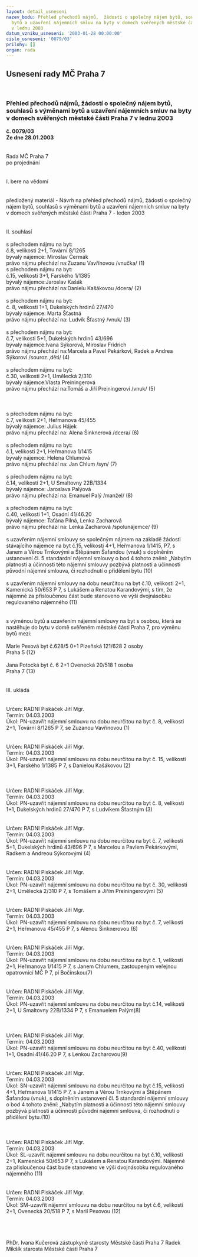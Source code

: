 ```yaml
---
layout: detail_usneseni
nazev_bodu: Přehled přechodů nájmů,  žádostí o společný nájem bytů, souhlasů s výměnami
  bytů a uzavření nájemních smluv na byty v domech svěřených městské části Praha 7
  v lednu 2003
datum_vzniku_usneseni: '2003-01-28 00:00:00'
cislo_usneseni: '0079/03'
prilohy: []
organ: rada
---
```

<div id="ucUsn_pList" class="usn">
	<span><h2>Usnesení rady MČ Praha 7 </h2>
<br></span><div class="standBody">
<span><h3>Přehled přechodů nájmů,  žádostí o společný nájem bytů, souhlasů s výměnami bytů a uzavření nájemních smluv na byty v domech svěřených městské části Praha 7 v lednu 2003</h3></span><div class="center">
		<strong>č. 0079/03</strong><br>
	</div>
<div class="center">
		<strong>Ze dne 28.01.2003</strong><br><br>
	</div>
<br>Rada MČ Praha 7<br>po projednání<br><br><br>I.	bere na vědomí<br><br> <br>předložený materiál - Návrh na přehled přechodů nájmů, žádostí o společný nájem bytů, souhlasů s výměnami bytů a uzavření nájemních smluv na byty v domech svěřených městské části Praha 7 - leden 2003<br><br><br>II.	souhlasí <br><br>s přechodem nájmu na byt:<br>č.8, velikosti 2+1, Tovární 8/1265<br>bývalý nájemce: Miroslav Čermák<br>právo nájmu přechází na:Zuzanu Vavřínovou /vnučka/				        		(1)		<br>s přechodem nájmu na byt:<br>č.15, velikosti 3+1, Farského 1/1385<br>bývalý nájemce:Jaroslav Kašák<br>právo nájmu přechází na:Danielu Kašákovou /dcera/						(2)<br><br>s přechodem nájmu na byt:<br>č. 8, velikosti 1+1, Dukelských hrdinů 27/470<br>bývalý nájemce: Marta Šťastná<br>právo nájmu přechází na: Ludvík Šťastný /vnuk/							(3)<br><br>s přechodem nájmu na byt:<br>č.7, velikosti 5+1, Dukelských hrdinů 43/696<br>bývalý nájemce:Ivana Sýkorová, Miroslav Fridrich<br>právo nájmu přechází na:Marcela a Pavel Pekárkovi, Radek a Andrea Sýkorovi /souroz.,děti/	(4)<br><br>s přechodem nájmu na byt:<br>č.30, velikosti 2+1, Umělecká 2/310<br>bývalý nájemce:Vlasta Preiningerová<br>právo nájmu přechází na:Tomáš a Jiří Preiningerovi   /vnuk/					(5)<br><br><br><br>s přechodem nájmu na byt:<br>č.7, velikosti 2+1, Heřmanova 45/455<br>bývalý nájemce: Julius Hájek<br>právo nájmu přechází na: Alena Šinknerová /dcera/							(6)<br><br>s přechodem nájmu na byt:<br>č.1, velikosti 2+1, Heřmanova 1/1415<br>bývalý nájemce: Helena Chlumová<br>právo nájmu přechází na: Jan Chlum /syn/								(7)<br><br>s přechodem nájmu na byt:<br>č.14, velikosti 2+1, U Smaltovny 22B/1334<br>bývalý nájemce: Jaroslava Palýová<br>právo nájmu přechází na: Emanuel Palý /manžel/							(8)<br><br>s přechodem nájmu na byt:<br>č.40, velikosti 1+1, Osadní 41/46.20<br>bývalý nájemce: Taťána Pilná, Lenka Zacharová<br>právo nájmu přechází na: Lenka Zacharová /spolunájemce/						(9)<br><br>s uzavřením nájemní smlouvy se společným nájmem na základě žádosti stávajícího nájemce na byt č.15, velikosti 4+1, Heřmanova 1/1415, P7, s Janem a Věrou Trnkovými a Štěpánem Šafandou (vnuk) s doplněním ustanovení čl. 5 standardní nájemní smlouvy o bod 4 tohoto znění: „Nabytím platnosti a účinnosti této nájemní smlouvy pozbývá platnosti a účinnosti původní nájemní smlouva, či rozhodnutí o přidělení bytu (10)<br><br>s uzavřením nájemní smlouvy na dobu neurčitou na byt č.10, velikosti 2+1,  Kamenická 50/653 P 7, s Lukášem a Renatou Karandovými, s tím, že nájemné za přisloučenou část bude stanoveno ve výši dvojnásobku regulovaného nájemného (11)<br> <br><br>s výměnou bytů a uzavřením nájemní smlouvy na byt s osobou, která se nastěhuje do bytu v domě svěřeném městské části Praha 7, pro výměnu bytů mezi:<br><br>Marie Pexová    		byt č.628/5	0+1	Plzeňská 121/628			2 osoby<br>							Praha 5					(12)<br>												<br>Jana Potocká			byt č. 6	2+1     Ovenecká 20/518			1 osoba<br>                 							Praha 7					(13)<br><br><br>III.	ukládá <br><br> <br>Určen:	RADNI Piskáček Jiří Mgr.<br>Termín: 04.03.2003<br>Úkol:	PN-uzavřít nájemní smlouvu na dobu neurčitou na byt č. 8, velikosti 2+1, Tovární 8/1265 P 7, se Zuzanou Vavřínovou (1)<br> <br> <br>Určen:	RADNI Piskáček Jiří Mgr.<br>Termín: 04.03.2003<br>Úkol:	PN-uzavřít nájemní smlouvu na dobu neurčitou na byt č. 15, velikosti 3+1, Farského 1/1385 P 7, s Danielou Kašákovou  (2)<br> <br><br> <br>Určen:	RADNI Piskáček Jiří Mgr.<br>Termín: 04.03.2003<br>Úkol:	PN-uzavřít nájemní smlouvu na dobu neurčitou na byt č. 8, velikosti 1+1, Dukelských hrdinů 27/470 P 7, s Ludvíkem Šťastným (3)<br> <br> <br>Určen:	RADNI Piskáček Jiří Mgr.<br>Termín: 04.03.2003<br>Úkol:	PN-uzavřít nájemní smlouvu na dobu neurčitou na byt č. 7, velikosti 5+1, Dukelských hrdinů 43/696 P 7, s Marcelou a Pavlem Pekárkovými,  Radkem a Andreou Sýkorovými   (4)<br> <br> <br>Určen:	RADNI Piskáček Jiří Mgr.<br>Termín: 04.03.2003<br>Úkol:	PN-uzavřít nájemní smlouvu na dobu neurčitou na byt č. 30, velikosti 2+1, Umělecká 2/310 P 7, s Tomášem a Jiřím Preiningerovými (5)<br> <br> <br>Určen:	RADNI Piskáček Jiří Mgr.<br>Termín: 04.03.2003<br>Úkol:	PN-uzavřít nájemní smlouvu na dobu neurčitou na byt č. 7, velikosti 2+1, Heřmanova 45/455 P 7, s Alenou Šinknerovou  (6) <br> <br> <br>Určen:	RADNI Piskáček Jiří Mgr.<br>Termín: 04.03.2003<br>Úkol:	PN-uzavřít nájemní smlouvu na dobu neurčitou na byt č. 1, velikosti 2+1, Heřmanova 1/1415 P 7, s Janem Chlumem, zastoupeným veřejnou opatrovnicí MČ P 7, pí Bočínskou(7)<br> <br> <br>Určen:	RADNI Piskáček Jiří Mgr.<br>Termín: 04.03.2003<br>Úkol:	PN-uzavřít nájemní smlouvu na dobu neurčitou na byt č.14, velikosti 2+1, U Smaltovny 22B/1334 P 7, s Emanuelem Palým(8)<br> <br><br> <br>Určen:	RADNI Piskáček Jiří Mgr.<br>Termín: 04.03.2003<br>Úkol:	PN-uzavřít nájemní smlouvu na dobu neurčitou na byt č.40, velikosti 1+1, Osadní 41/46.20 P 7, s Lenkou Zacharovou(9)<br> <br> <br>Určen:	RADNI Piskáček Jiří Mgr.<br>Termín: 04.03.2003<br>Úkol:	SN-uzavřít nájemní smlouvu na dobu neurčitou na byt č.15, velikosti 4+1, Heřmanova 1/1415 P 7, s Janem a Věrou Trnkovými a Štěpánem Šafandou (vnuk), s doplněním ustanovení čl. 5 standardní nájemní smlouvy o bod 4 tohoto znění: „Nabytím platnosti a účinnosti této nájemní smlouvy pozbývá platnosti a účinnosti původní nájemní smlouva, či rozhodnutí o přidělení bytu.(10) <br> <br><br> <br>Určen:	RADNI Piskáček Jiří Mgr.<br>Termín: 04.03.2003<br>Úkol:	SL-uzavřít nájemní smlouvu na dobu neurčitou na byt č.10, velikosti 2+1,  Kamenická 50/653  P 7, s Lukášem a Renatou Karandovými. Nájemné za přisloučenou část bude stanoveno ve výši dvojnásobku regulovaného nájemného (11)<br> <br> <br>Určen:	RADNI Piskáček Jiří Mgr.<br>Termín: 04.03.2003<br>Úkol:	SM-uzavřít nájemní smlouvu na dobu neurčitou na byt č.6, velikosti 2+1, Ovenecká 20/518 P 7, s Marií Pexovou (12)<br> <br><br> <br>	<br>PhDr. Ivana Kučerová zástupkyně starosty Městské části Praha 7	 Radek Mikšík starosta Městské části Praha 7<br>	<br><br>
</div>
</div>